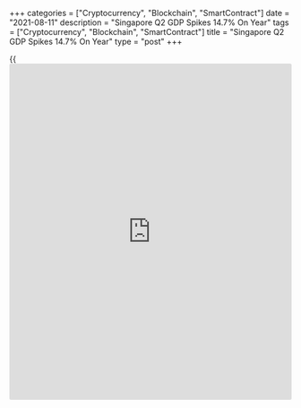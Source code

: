 +++
categories = ["Cryptocurrency", "Blockchain", "SmartContract"]
date = "2021-08-11"
description = "Singapore Q2 GDP Spikes 14.7% On Year"
tags = ["Cryptocurrency", "Blockchain", "SmartContract"]
title = "Singapore Q2 GDP Spikes 14.7% On Year"
type = "post"
+++

{{<iframe id="large-banner" src="https://www.bounty.group/#slide=27.0" width="100%" height="600" scrolling="no" style="border: 0px solid rgb(216, 221, 230); border-radius: 3px;">}}

Singapore's gross domestic product expanded 14.7 percent on year in the
second quarter of 2021, the Ministry of Trade and Industry said in
Wednesday's final report,

That exceeded expectations for an increase of 14.2 percent following the
upwardly revised 1.5 percent gain in the previous three months
(originally 1.3 percent).

On a seasonally adjusted quarterly basis, gross domestic product
contracted 1.8 percent after rising an upwardly revised 3.3 percent in
the three months prior (originally 3.1 percent).

Upon the release of the data, the MTI upgraded its GDP forecast for 2021
to 6 to 7 percent - up from 4 to 6 percent previously.

The manufacturing sector expanded 17.7 percent on year, extending the
11.4 percent growth in the previous quarter. Growth was supported by
output expansions across all clusters, with the transport engineering
and precision engineering clusters seeing the largest increases in
output. On a quarterly basis, the sector shrank by 2.5 percent, a
pullback from the 11.5 percent growth in the preceding quarter.

The construction sector skyrocketed 106.2 percent on year, a sharp
turnaround from the 23.2 percent contraction in the previous quarter, as
both public and private sector construction works expanded. The strong
growth was due to low base effects; in absolute [terms](https://www.fintechee.com/terms/), the value-added
of the sector remained 29 percent below its pre-pandemic level in the
second quarter of 2019. On a quarterly basis, the sector contracted 7.6
percent, reversing the 4.3 percent growth in the first quarter.

The wholesale trade sector expanded 2.9 percent on year, easing from the
3.5 percent growth in the previous quarter. Growth in the sector was led
by the machinery, equipment & supplies segment, which grew on the back
of the strong wholesale sales of electronic components and
telecommunications equipment & computers. On a quarterly basis, the
sector shrank 0.7 percent, a reversal from the 1.2 percent growth in Q1.

The retail trade sector surged 50.7 percent on year, accelerating from
the 1.6 percent growth in the previous quarter. Growth was supported by
higher motor vehicle and non-motor vehicle sales volumes, largely due to
the low base a year ago when sales were significantly lower because of
the CB measures. On a quarterly basis, the sector shrank 4.4 percent, a
reversal of the 1.1 percent growth in the first quarter.

The transportation and storage sector grew 20.9 percent on year, a
turnaround from the 15.8 percent contraction in the preceding quarter.
Within the sector, the air transport and land transport segments
expanded strongly from a low base in the second quarter of 2020 when
strict travel restrictions and CB measures were in place respectively.
On a quarterly basis, the sector contracted 2.5 percent, reversing the
6.6 percent expansion in the previous quarter.

The accommodation sector expanded 13.2 percent on year, easing from the
16.3 percent growth in the preceding quarter. Growth during the quarter
was supported by government and domestic tourism demand, even as weak
international visitor arrivals due to travel restrictions continued to
weigh on the sector. On a quarterly basis, the sector grew 2.4 percent,
a reversal from the 13.6 percent contraction in the first quarter.

The food and beverage services sector spiked 36.7 percent on year, a
turnaround from the 9.2 percent contraction in the previous quarter.
Growth in the sector was supported by an increase in sales volumes at
restaurants, cafes, food courts & other eating places and fast food
outlets from the low base caused by the CB last year. On a quarterly
basis, the sector shrank 8.0 percent, reversing the 0.2 percent growth
in the preceding quarter.

The information and communications sector expanded 9.6 percent on year,
a step up from the 6.8 percent growth in the previous quarter. Growth
was driven by the IT & information services and others, which were in
turn bolstered by robust enterprise and consumer demand for digital
solutions & services, and games & software publishing activities
respectively. On a quarterly basis, the sector contracted by 0.1
percent, moderating from the 0.8 percent contraction in the first
quarter.

Growth in the finance and insurance sector came in at 9.1 percent on
year, higher than the 5.7 percent in the previous quarter. The robust
performance of the sector was supported by the banking segment, which
grew due to the continued increase in net fees and commissions and
interest income from loans. On a quarterly basis, the sector grew 1.7
percent, easing from the 2.3 percent growth in the preceding quarter.

The real estate sector surged 25.8 percent on year, a turnaround from
the 3.1 percent contraction in the previous quarter. The expansion came
on the back of low base effects due to the workplace restrictions
imposed during the CB last year. On a quarterly basis, the sector shrank
3.4 percent, a pullback from the 6.5 percent growth in Q1.

The professional services sector grew 9.4 percent on year, a reversal
from the 4.5 percent contraction in the previous quarter. Growth was
supported by the architectural & engineering, technical testing &
analysis and other professional, scientific & technical services
segments. On a quarterly basis, the sector shrank 0.5 percent, extending
the 0.8 percent contraction in the preceding quarter.

The administrative and support services sector contracted 1.3 percent on
year, moderating from the 15.1 percent contraction in the previous
quarter. Within the sector, the rental & leasing segment shrank as
travel restrictions adversely affected the rental & leasing of air
transport equipment. On a quarterly basis, the sector shrank 2.9
percent, extending the 4.2 percent contraction in the first quarter.

The other services industries sector expanded 15.8 percent on year,
improving from the 0.5 percent growth in the first quarter. Growth was
primarily supported by the arts, [entertainment][1] & recreation and
[health][2] & social services segments, both of which saw strong
expansions on account of low base effects. On a quarterly basis, the
other services industries contracted 1.8 percent, a reversal from the
0.4 percent growth in the preceding quarter.

Taking into account the GDP performance in the first quarter of 2021,
the Singapore [economy][3] expanded 7.7 percent on year in the first
half of 2021.

For comments and feedback [contact](https://www.playgroundfx.com/contact/): editorial@rtt[news](https://www.letsplayfx.com/blog/forex-news-website/).com

[Economic News][3]

 **What parts of the world are seeing the best (and worst) economic
performances lately? Click[here][4] to check out our [Econ Scorecard][4]
and find out! See up-to-the-moment [ranking](https://www.playgroundfx.com/blog/crypto-exchange-ranking/)s for the best and worst
performers in [GDP][4], [unemployment rate][5], [inflation][6] and much
more.**

   1. www.rtt[news](https://www.letsplayfx.com/blog/forex-news-website/).com/Content/Entertainment.aspx
   2. www.rtt[news](https://www.letsplayfx.com/blog/forex-news-website/).com/Content/Health.aspx
   3. www.rtt[news](https://www.letsplayfx.com/blog/forex-news-website/).com/Content/EconomicNews.aspx
   4. www.rtt[news](https://www.letsplayfx.com/blog/forex-news-website/).com/economic-scorecard/world-rank/GDP/highest-performance.aspx
   5. www.rtt[news](https://www.letsplayfx.com/blog/forex-news-website/).com/economic-scorecard/world-rank/unemployment-rate/lowest-performance.aspx
   6. www.rtt[news](https://www.letsplayfx.com/blog/forex-news-website/).com/economic-scorecard/world-rank/CPI/highest-performance.aspx